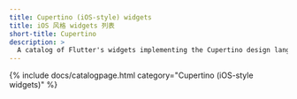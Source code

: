 ```yaml
---
title: Cupertino (iOS-style) widgets
title: iOS 风格 widgets 列表
short-title: Cupertino
description: >
  A catalog of Flutter's widgets implementing the Cupertino design language.
---
```


{% include docs/catalogpage.html category="Cupertino (iOS-style widgets)" %}
